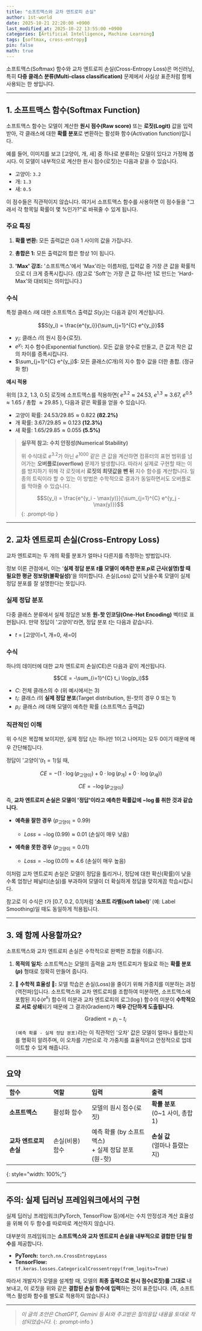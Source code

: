 ```yaml
---
title: "소프트맥스와 교차 엔트로피 손실"
author: 1st-world
date: 2025-10-21 22:20:00 +0900
last_modified_at: 2025-10-22 13:55:00 +0900
categories: [Artificial Intelligence, Machine Learning]
tags: [softmax, cross-entropy]
pin: false
math: true
---
```


소프트맥스(Softmax) 함수와 교차 엔트로피 손실(Cross-Entropy Loss)은 머신러닝, 특히 **다중 클래스 분류(Multi-class classification)** 문제에서 사실상 표준처럼 함께 사용되는 한 쌍입니다.

---

## 1. 소프트맥스 함수(Softmax Function)

소프트맥스 함수는 모델이 계산한 **원시 점수(Raw score)** 또는 **로짓(Logit)** 값을 입력받아, 각 클래스에 대한 **확률 분포**로 변환하는 활성화 함수(Activation function)입니다.

예를 들어, 이미지를 보고 [고양이, 개, 새] 중 하나로 분류하는 모델이 있다고 가정해 봅시다. 이 모델이 내부적으로 계산한 원시 점수(로짓)는 다음과 같을 수 있습니다.

* 고양이: `3.2`
* 개: `1.3`
* 새: `0.5`

이 점수들은 직관적이지 않습니다. 여기서 소프트맥스 함수를 사용하면 이 점수들을 "그래서 각 항목일 확률이 몇 %인가?"로 바꿔줄 수 있게 됩니다.

### 주요 특징

1.  **확률 변환:** 모든 출력값은 0과 1 사이의 값을 가집니다.

2.  **총합은 1:** 모든 출력값의 합은 항상 1이 됩니다.

3.  **'Max' 강조:** '소프트맥스'에서 'Max'라는 이름처럼, 입력값 중 가장 큰 값을 확률적으로 더 크게 증폭시킵니다. (참고로 'Soft'는 가장 큰 값 하나만 1로 만드는 'Hard-Max'와 대비되는 의미입니다.)

### 수식

특정 클래스 $i$에 대한 소프트맥스 출력값 $S(y_i)$는 다음과 같이 계산됩니다.

$$S(y_i) = \frac{e^{y_i}}{\sum_{j=1}^{C} e^{y_j}}$$

* $y_i$: 클래스 $i$의 원시 점수(로짓).
* $e^{y_i}$: 지수 함수(Exponential function). 모든 값을 양수로 만들고, 큰 값과 작은 값의 차이를 증폭시킵니다.
* $\sum_{j=1}^{C} e^{y_j}$: 모든 클래스($C$개)의 지수 함수 값을 더한 총합. (정규화 항)

**예시 적용**

위의 [3.2, 1.3, 0.5] 로짓에 소프트맥스를 적용하면( $e^{3.2} \approx 24.53$, $e^{1.3} \approx 3.67$, $e^{0.5} \approx 1.65$ / 총합 $\approx 29.85$ ), 다음과 같은 확률을 얻을 수 있습니다.

* 고양이 확률: $24.53 / 29.85 \approx 0.822$ **(82.2%)**
* 개 확률: $3.67 / 29.85 \approx 0.123$ **(12.3%)**
* 새 확률: $1.65 / 29.85 \approx 0.055$ **(5.5%)**

> **실무적 참고: 수치 안정성(Numerical Stability)**
>
> 위 수식대로 $e^{3.2}$가 아닌 $e^{1000}$ 같은 큰 값을 계산하면 컴퓨터의 표현 범위를 넘어가는 **오버플로(overflow)** 문제가 발생합니다. 따라서 실제로 구현할 때는 이를 방지하기 위해 각 로짓에서 **로짓의 최댓값을 뺀 뒤** 지수 함수를 계산합니다. 일종의 트릭이라 할 수 있는 이 방법은 수학적으로 결과가 동일하면서도 오버플로를 막아줄 수 있습니다.
>
> $$S(y_i) = \frac{e^{y_i - \max(y)}}{\sum_{j=1}^{C} e^{y_j - \max(y)}}$$
{: .prompt-tip }

---

## 2. 교차 엔트로피 손실(Cross-Entropy Loss)

교차 엔트로피는 두 개의 확률 분포가 얼마나 다른지를 측정하는 방법입니다.

정보 이론 관점에서, 이는 ‘**실제 정답 분포 $t$를 모델이 예측한 분포 $p$로 근사(설명)할 때 필요한 평균 정보량(불확실성)**’을 의미합니다. 손실(Loss) 값이 낮을수록 모델이 실제 정답 분포를 잘 설명한다는 뜻입니다.

### 실제 정답 분포

다중 클래스 분류에서 실제 정답은 보통 **원-핫 인코딩(One-Hot Encoding)** 벡터로 표현됩니다. 만약 정답이 '고양이'라면, 정답 분포 $t$는 다음과 같습니다.

* $t$ = [고양이=1, 개=0, 새=0]

### 수식

하나의 데이터에 대한 교차 엔트로피 손실(CE)은 다음과 같이 계산됩니다.

$$CE = -\sum_{i=1}^{C} t_i \log(p_i)$$

* $C$: 전체 클래스의 수 (위 예시에서는 3)
* $t_i$: 클래스 $i$의 **실제 정답 분포**(Target distribution, 원-핫의 경우 0 또는 1)
* $p_i$: 클래스 $i$에 대해 모델이 예측한 확률 (소프트맥스 출력값)

### 직관적인 이해

위 수식은 복잡해 보이지만, 실제 정답 $t_i$는 하나만 1이고 나머지는 모두 0이기 때문에 매우 간단해집니다.

정답이 '고양이'($t_1=1$)일 때,

$$CE = - ( 1 \cdot \log(p_{\text{고양이}}) + 0 \cdot \log(p_{\text{개}}) + 0 \cdot \log(p_{\text{새}}) )$$

$$CE = - \log(p_{\text{고양이}})$$

즉, **교차 엔트로피 손실은 모델이 '정답'이라고 예측한 확률값에 $-\log$를 취한 것과 같습니다.**

* **예측을 잘한 경우** ($p_{\text{고양이}}=0.99$)
    * $Loss = -\log(0.99) \approx 0.01$ (손실이 매우 낮음)

* **예측을 못한 경우** ($p_{\text{고양이}}=0.01$)
    * $Loss = -\log(0.01) \approx 4.6$ (손실이 매우 높음)

이처럼 교차 엔트로피 손실은 모델이 정답을 틀리거나, 정답에 대한 확신(확률)이 낮을수록 엄청난 페널티(손실)를 부과하여 모델이 더 확실하게 정답을 맞히게끔 학습시킵니다.

참고로 이 수식은 $t$가 [0.7, 0.2, 0.1]처럼 ‘**소프트 라벨(soft label)**’ (예: Label Smoothing)일 때도 동일하게 적용됩니다.

---

## 3. 왜 함께 사용할까요?

소프트맥스와 교차 엔트로피 손실은 수학적으로 완벽한 조합을 이룹니다.

1. **목적의 일치:** 소프트맥스는 모델의 출력을 교차 엔트로피가 필요로 하는 **확률 분포($p$)** 형태로 정확히 만들어 줍니다.

2. **🌟 수학적 효율성 🌟:** 모델 학습은 손실(Loss)을 줄이기 위해 가중치를 미분하는 과정(역전파)입니다. 소프트맥스와 교차 엔트로피를 조합하여 미분하면, 소프트맥스에 포함된 지수($e^x$) 함수의 미분과 교차 엔트로피의 로그($\log$) 함수의 미분이 **수학적으로 서로 상쇄**되기 때문에 그 결과(Gradient)가 **매우 간단하게 도출됩니다.** 

    $$\text{Gradient} = p_i - t_i$$

    `(예측 확률 - 실제 정답 분포)`라는 이 직관적인 '오차' 값은 모델이 얼마나 틀렸는지를 명확히 알려주며, 이 오차를 기반으로 각 가중치를 효율적이고 안정적으로 업데이트할 수 있게 해줍니다.

---

## 요약

| **함수** | **역할** | **입력** | **출력** |
| :--- | :--- | :--- | :--- |
| **소프트맥스** | 활성화 함수 | 모델의 원시 점수(로짓) | **확률 분포**<br>(0~1 사이, 총합 1) |
| **교차 엔트로피 손실** | 손실(비용) 함수 | 예측 확률 (by 소프트맥스)<br>+ 실제 정답 분포 (원-핫) | **손실 값**<br>(얼마나 틀렸는지) |
{: style="width: 100%;"}

---

## 주의: 실제 딥러닝 프레임워크에서의 구현

실제 딥러닝 프레임워크(PyTorch, TensorFlow 등)에서는 수치 안정성과 계산 효율성을 위해 이 두 함수를 따로따로 계산하지 않습니다.

대부분의 프레임워크는 **소프트맥스와 교차 엔트로피 손실을 내부적으로 결합한 단일 함수**를 제공합니다.
* **PyTorch:** `torch.nn.CrossEntropyLoss`
* **TensorFlow:** `tf.keras.losses.CategoricalCrossentropy(from_logits=True)`

따라서 개발자가 모델을 설계할 때, 모델의 **최종 출력으로 원시 점수(로짓)를 그대로** 내보내고, 이 로짓을 위와 같은 **결합된 손실 함수에 입력**하는 것이 표준입니다. (즉, 소프트맥스 활성화 함수를 별도로 적용하지 않습니다.)

---

> _이 글의 초안은 ChatGPT, Gemini 등 AI와 주고받은 질의응답 내용을 토대로 작성되었습니다._
{: .prompt-info }